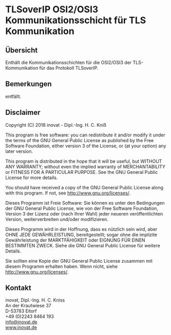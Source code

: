 # TLSoverIP OSI2/OSI3 Kommunikationsschicht für TLS Kommunikation

## Übersicht

Enthält die Kommunikationsschichten für die OSI2/OSI3 der TLS-Kommunikation für das
Protokoll TLSoverIP.
  
  
## Bemerkungen

entfällt.


## Disclaimer

Copyright (C) 2018 inovat - Dipl.-Ing. H. C. Kniß

This program is free software: you can redistribute it and/or modify
it under the terms of the GNU General Public License as published by
the Free Software Foundation, either version 3 of the License, or
(at your option) any later version.

This program is distributed in the hope that it will be useful,
but WITHOUT ANY WARRANTY; without even the implied warranty of
MERCHANTABILITY or FITNESS FOR A PARTICULAR PURPOSE.  See the
GNU General Public License for more details.

You should have received a copy of the GNU General Public License
along with this program.  If not, see <http://www.gnu.org/licenses/>.

Dieses Programm ist Freie Software: Sie können es unter den Bedingungen
der GNU General Public License, wie von der Free Software Foundation,
Version 3 der Lizenz oder (nach Ihrer Wahl) jeder neueren
veröffentlichten Version, weiterverbreiten und/oder modifizieren.

Dieses Programm wird in der Hoffnung, dass es nützlich sein wird, aber
OHNE JEDE GEWÄHRLEISTUNG, bereitgestellt; sogar ohne die implizite
Gewährleistung der MARKTFÄHIGKEIT oder EIGNUNG FÜR EINEN BESTIMMTEN ZWECK.
Siehe die GNU General Public License für weitere Details.

Sie sollten eine Kopie der GNU General Public License zusammen mit diesem
Programm erhalten haben. Wenn nicht, siehe <http://www.gnu.org/licenses/>.

## Kontakt
                                                                             
inovat, Dipl.-Ing. H. C. Kniss                                                                     
An der Krautwiese 37                                                                                     
D-53783 Eitorf                                                                                       
+49 (0)2243 8464 193                                                                                 
info@inovat.de                                                                                        
www.inovat.de
